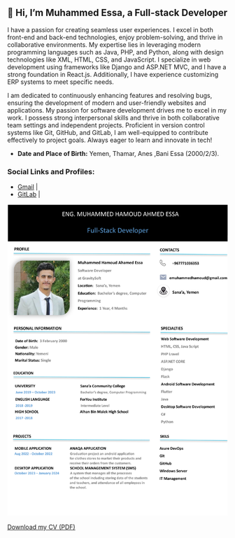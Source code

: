  ## 👋 Hi, I’m Muhammed Essa, a Full-stack Developer

I have a passion for creating seamless user experiences. I excel in both front-end and back-end technologies, enjoy problem-solving, and thrive in collaborative environments. My expertise lies in leveraging modern programming languages such as Java, PHP, and Python, along with design technologies like XML, HTML, CSS, and JavaScript. I specialize in web development using frameworks like Django and ASP.NET MVC, and I have a strong foundation in React.js. Additionally, I have experience customizing ERP systems to meet specific needs.

I am dedicated to continuously enhancing features and resolving bugs, ensuring the development of modern and user-friendly websites and applications. My passion for software development drives me to excel in my work. I possess strong interpersonal skills and thrive in both collaborative team settings and independent projects. Proficient in version control systems like Git, GitHub, and GitLab, I am well-equipped to contribute effectively to project goals. Always eager to learn and innovate in tech!

- **Date and Place of Birth:** Yemen, Thamar, Anes ,Bani Essa (2000/2/3).

### Social Links and Profiles:
- <a href="mailto:emuhammedhamoud@gmail.com">Gmail</a> | 
- <a href="https://gitlab.com/emuhammedhamoud">GitLab</a> | 


![Muhammed CV](https://github.com/IbnEissa/IbnEissa/blob/main/MuhammedEssaCV_page1.png?raw=true)

[Download my CV (PDF)](https://github.com/IbnEissa/IbnEissa/blob/main/MuhammedEssaCV.pdf)

<!---
IbnEissa/IbnEissa is a ✨ special ✨ repository because its `README.md` (this file) appears on your GitHub profile.
You can click the Preview link to take a look at your changes.
--->
